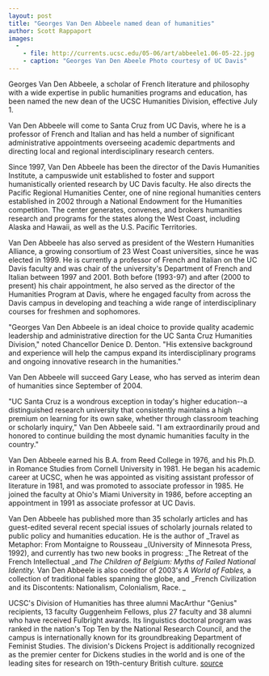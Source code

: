 ```yaml
---
layout: post
title: "Georges Van Den Abbeele named dean of humanities"
author: Scott Rappaport
images:
  -
    - file: http://currents.ucsc.edu/05-06/art/abbeele1.06-05-22.jpg
    - caption: "Georges Van Den Abeele Photo courtesy of UC Davis"
---
```


Georges Van Den Abbeele, a scholar of French literature and philosophy with a wide expertise in public humanities programs and education, has been named the new dean of the UCSC Humanities Division, effective July 1.

Van Den Abbeele will come to Santa Cruz from UC Davis, where he is a professor of French and Italian and has held a number of significant administrative appointments overseeing academic departments and directing local and regional interdisciplinary research centers.

Since 1997, Van Den Abbeele has been the director of the Davis Humanities Institute, a campuswide unit established to foster and support humanistically oriented research by UC Davis faculty. He also directs the Pacific Regional Humanities Center, one of nine regional humanities centers established in 2002 through a National Endowment for the Humanities competition. The center generates, convenes, and brokers humanities research and programs for the states along the West Coast, including Alaska and Hawaii, as well as the U.S. Pacific Territories.

Van Den Abbeele has also served as president of the Western Humanities Alliance, a growing consortium of 23 West Coast universities, since he was elected in 1999. He is currently a professor of French and Italian on the UC Davis faculty and was chair of the university's Department of French and Italian between 1997 and 2001. Both before (1993-97) and after (2000 to present) his chair appointment, he also served as the director of the Humanities Program at Davis, where he engaged faculty from across the Davis campus in developing and teaching a wide range of interdisciplinary courses for freshmen and sophomores.

"Georges Van Den Abbeele is an ideal choice to provide quality academic leadership and administrative direction for the UC Santa Cruz Humanities Division," noted Chancellor Denice D. Denton. "His extensive background and experience will help the campus expand its interdisciplinary programs and ongoing innovative research in the humanities."

Van Den Abbeele will succeed Gary Lease, who has served as interim dean of humanities since September of 2004.

"UC Santa Cruz is a wondrous exception in today's higher education--a distinguished research university that consistently maintains a high premium on learning for its own sake, whether through classroom teaching or scholarly inquiry," Van Den Abbeele said. "I am extraordinarily proud and honored to continue building the most dynamic humanities faculty in the country."

Van Den Abbeele earned his B.A. from Reed College in 1976, and his Ph.D. in Romance Studies from Cornell University in 1981. He began his academic career at UCSC, when he was appointed as visiting assistant professor of literature in 1981, and was promoted to associate professor in 1985. He joined the faculty at Ohio's Miami University in 1986, before accepting an appointment in 1991 as associate professor at UC Davis.

Van Den Abbeele has published more than 35 scholarly articles and has guest-edited several recent special issues of scholarly journals related to public policy and humanities education. He is the author of _Travel as Metaphor: From Montaigne to Rousseau _(University of Minnesota Press, 1992), and currently has two new books in progress: _The Retreat of the French Intellectual _and _The Children of Belgium: Myths of Failed National Identity._ Van Den Abbeele is also coeditor of 2003's _A World of Fables,_ a collection of traditional fables spanning the globe, and _French Civilization and its Discontents: Nationalism, Colonialism, Race. _

UCSC's Division of Humanities has three alumni MacArthur "Genius" recipients, 13 faculty Guggenheim Fellows, plus 27 faculty and 38 alumni who have received Fulbright awards. Its linguistics doctoral program was ranked in the nation's Top Ten by the National Research Council, and the campus is internationally known for its groundbreaking Department of Feminist Studies. The division's Dickens Project is additionally recognized as the premier center for Dickens studies in the world and is one of the leading sites for research on 19th-century British culture.
[source](http://www1.ucsc.edu/currents/05-06/05-15/humanities.asp "Permalink to humanities")
